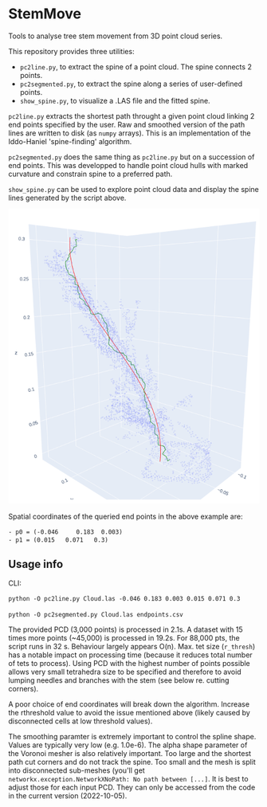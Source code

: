 # StemMove
Tools to analyse tree stem movement from 3D point cloud series.

This repository provides three utilities:
- `pc2line.py`, to extract the spine of a point cloud. The spine connects 2 points.
- `pc2segmented.py`, to extract the spine along a series of user-defined points.
- `show_spine.py`, to visualize a .LAS file and the fitted spine.


`pc2line.py` extracts the shortest path throught a given point cloud linking 2
end points specified by the user. Raw and smoothed version of the path lines
are written to disk (as `numpy` arrays).
This is an implementation of the Iddo-Haniel 'spine-finding' algorithm.

`pc2segmented.py` does the same thing as `pc2line.py` but on a succession of end points. This was developped to handle point cloud hulls with marked curvature and constrain spine to a preferred path.

`show_spine.py` can be used to explore point cloud data and display the spine
lines generated by the script above.

![Spine-finding algorithm](spine_finding_raw_smoothed.png)

Spatial coordinates of the queried end points in the above example are:

    - p0 = (-0.046     0.183  0.003)
    - p1 = (0.015   0.071   0.3)
   
## Usage info

CLI:
```
python -O pc2line.py Cloud.las -0.046 0.183 0.003 0.015 0.071 0.3

python -O pc2segmented.py Cloud.las endpoints.csv
```
The provided PCD (3,000 points) is processed in 2.1s. A dataset with 15 times more points (~45,000) is processed in 19.2s. For 88,000 pts, the script runs in 32 s. Behaviour largely appears O(n). Max. tet size (`r_thresh`) has a notable impact on processing time (because it reduces total number of tets to process). Using PCD with the highest number of points possible allows very small tetrahedra size to be specified and therefore to avoid lumping needles and branches with the stem (see below re. cutting corners).

A poor choice of end coordinates will break down the algorithm. Increase the rthreshold value to avoid the issue mentioned above (likely caused by disconnected cells at low threshold values).

The smoothing paramter is extremely important to control the spline shape. Values are typically very low (e.g. 1.0e-6). The alpha shape parameter of the Voronoi mesher is also relatively important. Too large and the shortest path cut corners and do not track the spine. Too small and the mesh is split into disconnected sub-meshes (you'll get `networkx.exception.NetworkXNoPath: No path between [...]`. It is best to adjust those for each input PCD. They can only be accessed from the code in the current version (2022-10-05).

   
